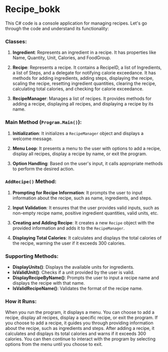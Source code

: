 # Recipe_bokk

This C# code is a console application for managing recipes. Let's go through the code and understand its functionality:

### Classes:

1. **Ingredient**: Represents an ingredient in a recipe. It has properties like Name, Quantity, Unit, Calories, and FoodGroup.

2. **Recipe**: Represents a recipe. It contains a RecipeID, a list of Ingredients, a list of Steps, and a delegate for notifying calorie exceedance. It has methods for adding ingredients, adding steps, displaying the recipe, scaling the recipe, resetting ingredient quantities, clearing the recipe, calculating total calories, and checking for calorie exceedance.

3. **RecipeManager**: Manages a list of recipes. It provides methods for adding a recipe, displaying all recipes, and displaying a recipe by its name.

### Main Method (`Program.Main()`):

1. **Initialization**: It initializes a `RecipeManager` object and displays a welcome message.

2. **Menu Loop**: It presents a menu to the user with options to add a recipe, display all recipes, display a recipe by name, or exit the program.

3. **Option Handling**: Based on the user's input, it calls appropriate methods to perform the desired action.

### `AddRecipe()` Method:

1. **Prompting for Recipe Information**: It prompts the user to input information about the recipe, such as name, ingredients, and steps.

2. **Input Validation**: It ensures that the user provides valid inputs, such as non-empty recipe name, positive ingredient quantities, valid units, etc.

3. **Creating and Adding Recipe**: It creates a new `Recipe` object with the provided information and adds it to the `RecipeManager`.

4. **Displaying Total Calories**: It calculates and displays the total calories of the recipe, warning the user if it exceeds 300 calories.

### Supporting Methods:

- **DisplayUnits()**: Displays the available units for ingredients.
- **IsValidUnit()**: Checks if a unit provided by the user is valid.
- **DisplayRecipeByName()**: Prompts the user to input a recipe name and displays the recipe with that name.
- **IsValidRecipeName()**: Validates the format of the recipe name.

### How it Runs:

When you run the program, it displays a menu. You can choose to add a recipe, display all recipes, display a specific recipe, or exit the program. If you choose to add a recipe, it guides you through providing information about the recipe, such as ingredients and steps. After adding a recipe, it calculates and displays its total calories and warns if it exceeds 300 calories. You can then continue to interact with the program by selecting options from the menu until you choose to exit.
